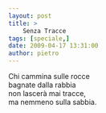 ```yaml
---
layout: post
title: >
    Senza Tracce
tags: [speciale,]
date: 2009-04-17 13:31:00
author: pietro
---
```

Chi cammina sulle rocce<br/>bagnate dalla rabbia<br/>non lascerà mai tracce,<br/>ma nemmeno sulla sabbia.

